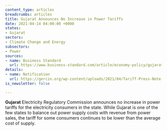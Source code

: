 ```yaml
---
content_type: articles
breadcrumbs: articles
title: Gujarat Announces No Increase in Power Tariffs
date: 2021-04-14 04:00:00 +0000
states:
- Gujarat
sectors:
- Climate Change and Energy
subsectors:
- Power
sources:
- name: Business Standard
  url: https://www.business-standard.com/article/economy-policy/gujarat-no-hike-in-power-tariff-for-consumers-of-state-discoms-121040501106_1.html
details:
- name: Notification
  url: https://gercin.org/wp-content/uploads/2021/04/Tariff-Press-Note-April-2021.pdf
is_newsletter: false

---
```

**Gujarat** Electricity Regulatory Commission announces no increase in power tariffs for the electricity consumers in the state. While Gujarat is one of the few states to balance out power supply costs with revenue from power sales, the tariff for some consumers continues to be lower than the average cost of supply.
